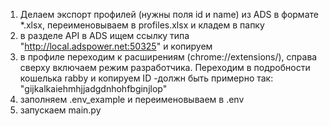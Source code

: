 1. Делаем экспорт профилей (нужны поля id и name) из ADS в формате *.xlsx, переименовываем в profiles.xlsx и кладем в папку
2. в разделе API в ADS ищем ссылку типа "http://local.adspower.net:50325" и копируем
3. в профиле переходим к расширениям (chrome://extensions/), справа сверху включаем режим разработчика. Переходим в подробности кошелька rabby и копируем ID -должн быть примерно так: "gijkalkaiehmhjjadgdnhohfbginjlop"
4. заполняем .env_example и переименовываем в .env
5. запускаем main.py
